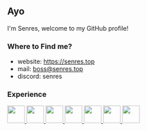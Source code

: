 ## Ayo
I'm Senres, welcome to my GitHub profile!

### Where to Find me? 
* website: https://senres.top
* mail: boss@senres.top
* discord: senres

### Experience
<p>
  <a href="https://www.javascript.com">
    <img src="https://cdn.jsdelivr.net/gh/devicons/devicon/icons/javascript/javascript-original.svg" width="40" height="40">
  </a>
  
  <a href="https://nodejs.org">
    <img src="https://cdn.jsdelivr.net/gh/devicons/devicon/icons/nodejs/nodejs-plain-wordmark.svg" width="40" height="40">
  </a>
  
  <a href="https://java.com">
    <img src="https://cdn.jsdelivr.net/gh/devicons/devicon/icons/java/java-original.svg" width="40" height="40">
  </a>
  
  <a href="https://html.com">
    <img src="https://cdn.jsdelivr.net/gh/devicons/devicon/icons/html5/html5-original.svg" width="40" height="40">
  </a>
  
  <a href="https://www.w3schools.com/css">
    <img src="https://cdn.jsdelivr.net/gh/devicons/devicon/icons/css3/css3-original.svg" width="40" height="40">
  </a>
  
  <a href="https://ubuntu.com/">
    <img src="https://icons.iconarchive.com/icons/dakirby309/windows-8-metro/256/Folders-OS-Ubuntu-alt-Metro-icon.png" width="40" height="40">
  </a>
    
  <a href="[https://ubuntu.com/](https://www.python.org/)">
    <img src="https://icons.iconarchive.com/icons/cornmanthe3rd/plex/512/Other-python-icon.png" width="40" height="40">
  </a>
